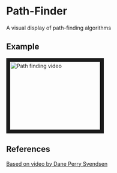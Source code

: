 # Path-Finder
A visual display of path-finding algorithms 

## Example
<a href="http://www.youtube.com/watch?feature=player_embedded&v=HtkbLyzISnk
" target="_blank"><img src="http://img.youtube.com/vi/HtkbLyzISnk/0.jpg" 
alt="Path finding video" width="240" height="180" border="10" /></a>

## References
[Based on video by Dane Perry Svendsen](https://www.youtube.com/watch?v=X3x7BlLgS-4)
